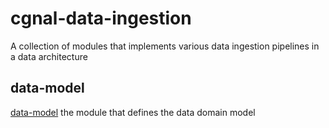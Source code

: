 # cgnal-data-ingestion

A collection of modules that implements various data ingestion pipelines in a data architecture

## data-model

[data-model](data-model) the module that defines the data domain model 
